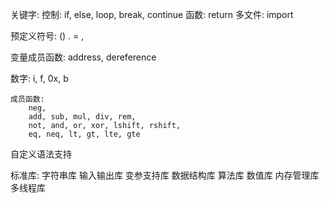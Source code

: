 关键字:
	控制:
		if, else,
		loop, break, continue
	函数:
		return
	多文件:
		import

预定义符号:
	() . = ,

变量成员函数:
	address, dereference

数字:
	i, f, 0x, b
	
	成员函数:
		neg,
		add, sub, mul, div, rem,
		not, and, or, xor, lshift, rshift,
		eq, neq, lt, gt, lte, gte

自定义语法支持

标准库:
	字符串库
	输入输出库
	变参支持库
	数据结构库
	算法库
	数值库
	内存管理库
	多线程库
